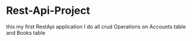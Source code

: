 # Rest-Api-Project
this my first RestApi application 
I do all crud Operations on Accounts table and Books table
